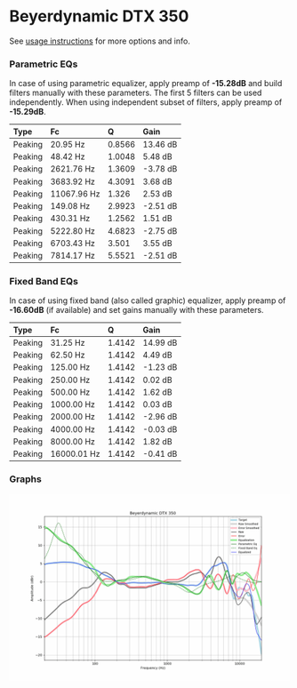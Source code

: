# Beyerdynamic DTX 350
See [usage instructions](https://github.com/jaakkopasanen/AutoEq#usage) for more options and info.

### Parametric EQs
In case of using parametric equalizer, apply preamp of **-15.28dB** and build filters manually
with these parameters. The first 5 filters can be used independently.
When using independent subset of filters, apply preamp of **-15.29dB**.

| Type    | Fc          |      Q | Gain     |
|:--------|:------------|:-------|:---------|
| Peaking | 20.95 Hz    | 0.8566 | 13.46 dB |
| Peaking | 48.42 Hz    | 1.0048 | 5.48 dB  |
| Peaking | 2621.76 Hz  | 1.3609 | -3.78 dB |
| Peaking | 3683.92 Hz  | 4.3091 | 3.68 dB  |
| Peaking | 11067.96 Hz | 1.326  | 2.53 dB  |
| Peaking | 149.08 Hz   | 2.9923 | -2.51 dB |
| Peaking | 430.31 Hz   | 1.2562 | 1.51 dB  |
| Peaking | 5222.80 Hz  | 4.6823 | -2.75 dB |
| Peaking | 6703.43 Hz  | 3.501  | 3.55 dB  |
| Peaking | 7814.17 Hz  | 5.5521 | -2.51 dB |

### Fixed Band EQs
In case of using fixed band (also called graphic) equalizer, apply preamp of **-16.60dB**
(if available) and set gains manually with these parameters.

| Type    | Fc          |      Q | Gain     |
|:--------|:------------|:-------|:---------|
| Peaking | 31.25 Hz    | 1.4142 | 14.99 dB |
| Peaking | 62.50 Hz    | 1.4142 | 4.49 dB  |
| Peaking | 125.00 Hz   | 1.4142 | -1.23 dB |
| Peaking | 250.00 Hz   | 1.4142 | 0.02 dB  |
| Peaking | 500.00 Hz   | 1.4142 | 1.62 dB  |
| Peaking | 1000.00 Hz  | 1.4142 | 0.03 dB  |
| Peaking | 2000.00 Hz  | 1.4142 | -2.96 dB |
| Peaking | 4000.00 Hz  | 1.4142 | -0.03 dB |
| Peaking | 8000.00 Hz  | 1.4142 | 1.82 dB  |
| Peaking | 16000.01 Hz | 1.4142 | -0.41 dB |

### Graphs
![](./Beyerdynamic%20DTX%20350.png)